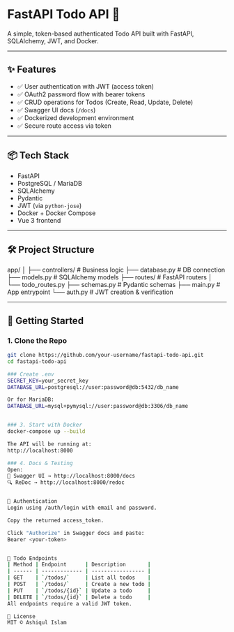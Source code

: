 # FastAPI Todo API 📝

A simple, token-based authenticated Todo API built with FastAPI, SQLAlchemy, JWT, and Docker.

---

## ✨ Features

- ✅ User authentication with JWT (access token)
- ✅ OAuth2 password flow with bearer tokens
- ✅ CRUD operations for Todos (Create, Read, Update, Delete)
- ✅ Swagger UI docs (`/docs`)
- ✅ Dockerized development environment
- ✅ Secure route access via token

---

## 📦 Tech Stack

- FastAPI
- PostgreSQL / MariaDB
- SQLAlchemy
- Pydantic
- JWT (via `python-jose`)
- Docker + Docker Compose
- Vue 3 frontend

---

## 🛠 Project Structure

app/
│
├── controllers/ # Business logic
├── database.py # DB connection
├── models.py # SQLAlchemy models
├── routes/ # FastAPI routers
│ └── todo_routes.py
├── schemas.py # Pydantic schemas
├── main.py # App entrypoint
└── auth.py # JWT creation & verification


---

## 🚀 Getting Started

### 1. Clone the Repo

```bash
git clone https://github.com/your-username/fastapi-todo-api.git
cd fastapi-todo-api

### Create .env
SECRET_KEY=your_secret_key
DATABASE_URL=postgresql://user:password@db:5432/db_name

Or for MariaDB:
DATABASE_URL=mysql+pymysql://user:password@db:3306/db_name


### 3. Start with Docker
docker-compose up --build

The API will be running at:
http://localhost:8000

### 4. Docs & Testing
Open:
📘 Swagger UI → http://localhost:8000/docs
🔍 ReDoc → http://localhost:8000/redoc


🔐 Authentication
Login using /auth/login with email and password.

Copy the returned access_token.

Click "Authorize" in Swagger docs and paste:
Bearer <your-token>


🧪 Todo Endpoints
| Method | Endpoint      | Description       |
| ------ | ------------- | ----------------- |
| GET    | `/todos/`     | List all todos    |
| POST   | `/todos/`     | Create a new todo |
| PUT    | `/todos/{id}` | Update a todo     |
| DELETE | `/todos/{id}` | Delete a todo     |
All endpoints require a valid JWT token.

📄 License
MIT © Ashiqul Islam 
